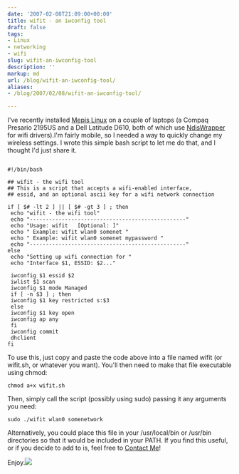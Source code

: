 ```yaml
---
date: '2007-02-08T21:09:00+00:00'
title: wifit - an iwconfig tool
draft: false
tags:
- Linux
- networking
- wifi
slug: wifit-an-iwconfig-tool
description: ''
markup: md
url: /blog/wifit-an-iwconfig-tool/
aliases:
- /blog/2007/02/08/wifit-an-iwconfig-tool/

---
```


I've recently installed [Mepis Linux](http://www.mepis.org/) on a couple of laptops (a Compaq Presario 2195US and a Dell Latitude D610, both of which use [NdisWrapper](http://ndiswrapper.sourceforge.net/) for wifi drivers).I'm fairly mobile, so I needed a way to quickly change my wireless settings. I wrote this simple bash script to let me do that, and I thought I'd just share it.  

```
  
#!/bin/bash  
  
## wifit - the wifi tool  
## This is a script that accepts a wifi-enabled interface,   
## essid, and an optional ascii key for a wifi network connection  
  
if [ $# -lt 2 ] || [ $# -gt 3 ] ; then   
 echo "wifit - the wifi tool"  
 echo "-------------------------------------------------"  
 echo "Usage: wifit   [Optional: ]"  
 echo " Example: wifit wlan0 somenet "  
 echo " Example: wifit wlan0 somenet mypassword "  
 echo "-------------------------------------------------"  
else  
 echo "Setting up wifi connection for "  
 echo "Interface $1, ESSID: $2..."  
  
 iwconfig $1 essid $2  
 iwlist $1 scan  
 iwconfig $1 mode Managed  
 if [ -n $3 ] ; then  
 iwconfig $1 key restricted s:$3  
 else  
 iwconfig $1 key open  
 iwconfig ap any  
 fi  
 iwconfig commit  
 dhclient  
fi
```
   
To use this, just copy and paste the code above into a file named wifit (or wifit.sh, or whatever you want). You'll then need to make that file executable using chmod:
```
chmod a+x wifit.sh
```
Then, simply call the script (possibly using sudo) passing it any arguments you need:
```
sudo ./wifit wlan0 somenetwork
```
  
Alternatively, you could place this file in your /usr/local/bin or /usr/bin directories so that it would be included in your PATH. If you find this useful, or if you decide to add to is, feel free to [Contact Me](http://bradmontgomery.net/show.php?page=contact)!  
  
Enjoy.![](https://blogger.googleusercontent.com/tracker/4123748873183487963-2958546588737408191?l=bradmontgomery.blogspot.com)